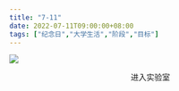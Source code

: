 ```yaml
---
title: "7-11"
date: 2022-07-11T09:00:00+08:00
tags: ["纪念日","大学生活","阶段","目标"]
---
```


![](https://cdn.jsdelivr.net/gh/AlexLiu2022/resources/img/blog-tomcat-logo.png)

<center>进入实验室</center>

<style>
.post-body {
    margin-top: 0 !important;
}
</style>